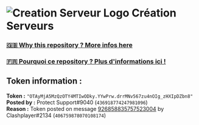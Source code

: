 # ![Creation Serveur Logo](https://i.imgur.com/XnmWmaA.png) Création Serveurs

### [🇬🇧 Why this repository ? More infos here](https://github.com/Creation-Serveurs/token-reset/blob/main/README.md)

### [🇫🇷 Pourquoi ce repository ? Plus d'informations ici !](https://github.com/Creation-Serveurs/token-reset/blob/main/FR_README.md)

## Token information :
**Token :** `"OTAyMjA5MzQzOTY4MTIwODky.YYwPrw.drrMNv567zu4nOIg_zHXIpDZbn8"`\
**Posted by :** Protect Support#9040 (`436918774247981096`)\
**Reason :** Token posted on message [926858835757523004](https://discord.com/channels/835179952500113459/881108454226399292/926858835757523004) by Clashplayer#2134 (`406759878070108174`)